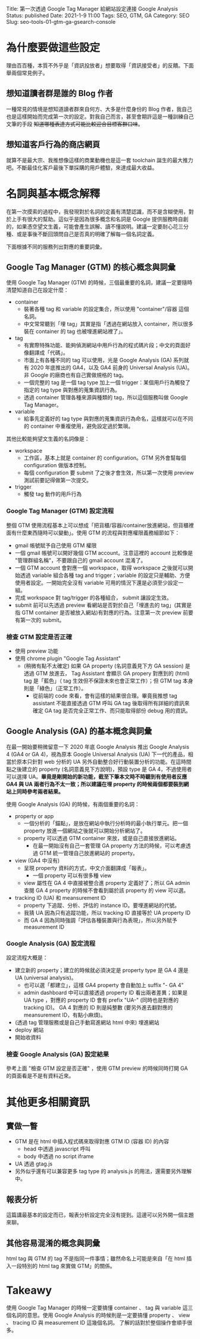 Title: 第一次透過 Google Tag Manager 給網站設定連接 Google Analysis
Status: published
Date: 2021-1-9 11:00
Tags: SEO, GTM, GA
Category: SEO
Slug: seo-tools-01-gtm-ga-gsearch-console
<!-- Summary: 使用 Google Tag Manager 的時候一定要搞懂 container 、 tag 與 variable 這三個名詞的意思。 -->


# 為什麼要做這些設定
理由百百種，本質不外乎是「資訊投放者」想要取得「資訊接受者」的反饋。下面舉兩個常見例子。



## 想知道讀者群是誰的 Blog 作者
一種常見的情境是想知道讀者群來自何方、大多是什麼身份的 Blog 作者，我自己也是這樣開始而完成第一次的設定。對我自己而言，甚至會期許這是一種訓練自己文筆的手段 ~~知道哪種表達方式可能比較迎合目標客群口味~~。


## 想知道客戶行為的商店網頁
就算不是最大宗、我推想像這樣的商業動機也是這一套 toolchain 誕生的最大推力吧。不斷最佳化客戶最後下單採購的用戶體驗，來達成最大收益。


# 名詞與基本概念解釋
在第一次摸索的過程中，我發現對於名詞的定義有清楚認識，而不是含糊使用，對於上手有很大的幫助。這似乎是因為很多概念和名詞是 Google 提供服務時自創的，如果憑空望文生義，可能會產生誤解、讀不懂說明。建議一定要耐心花三分種、或是事後不斷回頭問自己是否真的明確了解每一個名詞定義。

下面根據不同的服務列出對應的重要詞彙。


## Google Tag Manager (GTM) 的核心概念與詞彙
使用 Google Tag Manager (GTM) 的時候，三個最重要的名詞，建議一定要隨時清楚知道自己在設定什麼：

  - container
    - 裝著各種 tag 和 variable 的設定集合，所以使用 "container"/容器 這個名詞。
    - 中文常常聽到「埋 tag」其實是指「透過在網站放入 container，所以很多裝在 container 的 tag 也被埋進網站裡了」。
  - tag
    - 有實際特殊功能、能夠偵測網站中用戶行為的程式碼片段；中文的頁面好像翻譯成「代碼」。
    - 市面上有各種不同的 tag 可以使用，光是 Google Analysis (GA) 系列就有 2020 年底推出的 GA4，以及 GA4 前身的 Universal Analysis (UA)。非 Google 的廠商也有自己實做規格的 tag。
    - 一個完整的 tag 是一個 tag type 加上一個 trigger：某個用戶行為觸發了指定的 tag type 與對應的蒐集資訊行為。
    - 透過 container 管理各種來源與種類的 tag，所以這個服務叫做 Google Tag Manager。
  - variable
    - 給事先定義好的 tag type 與對應的蒐集資訊行為命名，這樣就可以在不同的 container 中重複使用，避免設定過於繁瑣。

其他比較能夠望文生義的名詞像是：

  - workspace
    - 工作區，基本上就是 container 的 configuration。GTM 另外會幫每個 configuration 做版本控制。
    - 每個 configuration 要 submit 了之後才會生效，所以第一次使用 preview 測試前要記得做第一次提交。
  - trigger
    - 觸發 tag 動作的用戶行為


### Google Tag Manager (GTM) 設定流程

整個 GTM 使用流程基本上可以想成「把貨櫃/容器/container放進網站，但貨櫃裡面有什麼東西隨時可以變動」。使用 GTM 的流程與對應權限義務細節如下：

  - gmail 帳號賦予自己使用 GTM 權限
  - 一個 gmail 帳號可以開好幾個 GTM account。注意這裡的 account 比較像是 "管理群組名稱"，不要跟自己的 gmail account 混淆了。
  - 一個 GTM account 會對應一個 workspace，取得 workspace 之後就可以開始透過 variable 組合各種 tag and trigger；variable 的設定只是輔助、方便使用者設定。一開始完全沒有 variable 可用的情況下還是必須至少設定一組。
  - 完成 workspace 對 tag/trigger 的各種組合， submit 讓設定生效。
  - submit 前可以先透過 preview 看網站是否對於自己「埋進去的 tag」(其實是指 GTM container 是否被放入網站)有對應的行為。注意第一次 preview 前要有第一次的 submit。


### 檢查 GTM 設定是否正確

- 使用 preview 功能
- 使用 chrome plugin "Google Tag Assistant"
  - (稍微有點不太確定) 如果 GA property (名詞意義見下方 GA session) 是透過 GTM 放進去， Tag Assistant 會顯示 GA propery 對應到的 (html) tag 是「藍色」（ tag 生效但不保證未來也會正常工作）；但 GTM tag 本身則是「綠色」（正常工作）。
    - 從前端的 code 來看，會有這樣的結果很合理。畢竟我推想 tag assistant 不能直接透過 GTM 呼叫 GA tag 後取得所有詳細的資訊來確定 GA tag 是否完全正常工作、而只能取得部份 debug 用的資訊。


## Google Analysis (GA) 的基本概念與詞彙
在最一開始要稍微留意一下 2020 年底 Google Analysis 推出 Google Analysis 4 (GA4 or GA 4)，視為原本 Google Universal Analysis (UA) 下一代的產品，相當於原本只針對 web 分析的 UA 另外自動整合好行動裝置分析的功能。在這時間點之後建立的 property (名詞意義見下方說明)，預設 type 是 GA 4，不過使用者可以選擇 UA。**畢竟是剛開始的新功能，截至下筆本文時不時聽到有使用者反應 GA4 與 UA 兩者行為不太一致；所以建議在埋 property 的時候兩個都要裝到網站上同時參考兩者結果。**

使用 Google Analysis (GA) 的時候，有兩個重要的名詞：

  - property or app
    - 一個分析的「錨點」，是放在網站中執行分析時的最小執行單元。把一個 property 放進一個網站之後就可以開始分析網站了。
    - property 可以透過 GTM container 來放，或是自己直接放進網站。
      - 在最一開始沒有自己一套管理 GA property 方法的時候，可以考慮透過 GTM 統一管理自己放進網站的 property。
  - view (GA4 中沒有)
    - 呈現 property 資料的方式，中文介面翻譯成「報表」。
      - 一個 property 可以有很多種 view
    - view 屬性在 GA 4 中直接被整合進 property 定義好了；所以 GA admin 查閱 GA 4 property 的時候不會看到屬於該 property 的 view 可以選。
  - tracking ID (UA) 和 meansurement ID
    - property 下追蹤、分析、評估的 instance ID。要埋進網站的代號。
    - 我猜 UA 因為只有追蹤功能，所以 tracking ID 直接等於 UA property ID
    - 而 GA 4 因為同時強調「評估各種裝置與行為表現」，所以另外賦予 measurement ID


### Google Analysis (GA) 設定流程
設定流程大概是：

  - 建立新的 property；建立的時候就必須決定是 property type 是 GA 4 還是 UA (universal analysis)。
    - 也可以選「都建立」，這樣 GA4 property 會自動加上 suffix "- GA 4"
    - admin dashboard 中可以直接透過 property ID 看出兩者差異；如果是 UA type ，對應的 property ID 會有 prefix "UA-" (同時也是對應的 tracking ID)。 GA 4 對應的 ID 則是純整數 (要另外進去翻對應的 meansurement ID，有點小麻煩)。
  - (透過 tag 管理服務或是自己手動寫進網站 html 中來) 埋進網站
  - deploy 網站
  - 開始收資料


### 檢查 Google Analysis (GA) 設定結果
參考上面 "檢查 GTM 設定是否正確" ，使用 GTM preview 的時候同時打開 GA 的頁面看是不是有資料近來。


# 其他更多相關資訊
## 實做一瞥

- GTM 是在 html 中插入程式碼來取得對應 GTM ID (容器 ID) 的內容
  - head 中透過 javascript 呼叫
  - body 中透過 no script iframe
- UA 透過 gtag.js
- 另外似乎還有可以兼容更多 tag type 的 analysis.js 的用法，還需要另外理解中。


## 報表分析
這篇講最基本的設定而已，報表分析設定完全沒有提到。這邊可以另外開一個主題來聊。


## 其他容易混淆的概念與詞彙
html tag 與 GTM 的 tag 不是指同一件事情；雖然命名上可能是來自「在 html 插入一段特別的 html tag 來實做 GTM」的關係。


# Takeawy
<!-- PELICAN_BEGIN_SUMMARY --> 使用 Google Tag Manager 的時候一定要搞懂 container 、 tag 與 variable 這三個名詞的意思。使用 Google Analysis 的時候則是一定要搞懂 property 、 view 、 tracing ID 與 measurement ID 這幾個名詞。 <!-- PELICAN_END_SUMMARY --> 了解的話對於整個操作會順手很多。
